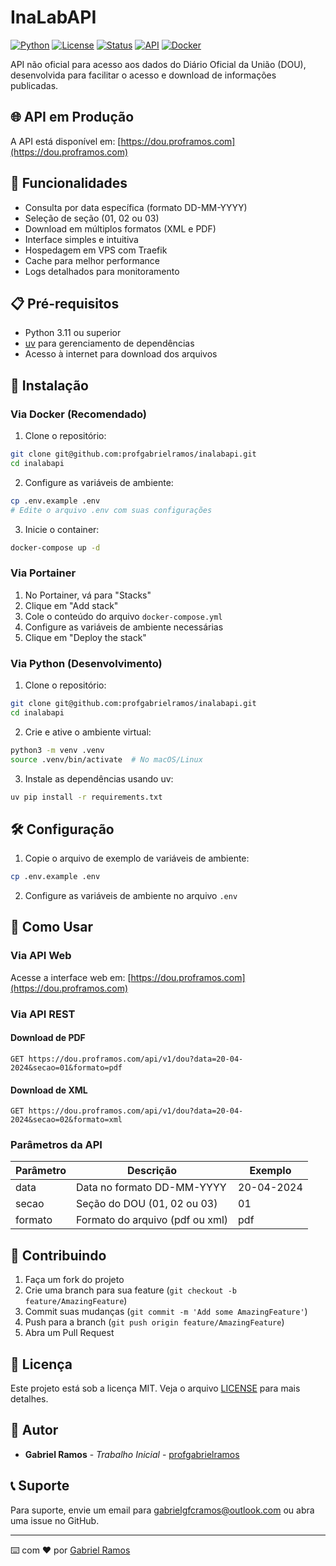 # InaLabAPI

[![Python](https://img.shields.io/badge/Python-3.11+-blue.svg)](https://www.python.org/downloads/)
[![License](https://img.shields.io/badge/License-MIT-green.svg)](LICENSE)
[![Status](https://img.shields.io/badge/Status-Em%20Desenvolvimento-yellow.svg)]()
[![API](https://img.shields.io/badge/API-dou.proframos.com-blue.svg)](https://dou.proframos.com)
[![Docker](https://img.shields.io/badge/Docker-Available-blue.svg)](https://hub.docker.com/r/profgabrielramos/inalabapi)

API não oficial para acesso aos dados do Diário Oficial da União (DOU), desenvolvida para facilitar o acesso e download de informações publicadas.

## 🌐 API em Produção

A API está disponível em: [https://dou.proframos.com](https://dou.proframos.com)

## 🚀 Funcionalidades

- Consulta por data específica (formato DD-MM-YYYY)
- Seleção de seção (01, 02 ou 03)
- Download em múltiplos formatos (XML e PDF)
- Interface simples e intuitiva
- Hospedagem em VPS com Traefik
- Cache para melhor performance
- Logs detalhados para monitoramento

## 📋 Pré-requisitos

- Python 3.11 ou superior
- [uv](https://github.com/astral-sh/uv) para gerenciamento de dependências
- Acesso à internet para download dos arquivos

## 🔧 Instalação

### Via Docker (Recomendado)

1. Clone o repositório:
```bash
git clone git@github.com:profgabrielramos/inalabapi.git
cd inalabapi
```

2. Configure as variáveis de ambiente:
```bash
cp .env.example .env
# Edite o arquivo .env com suas configurações
```

3. Inicie o container:
```bash
docker-compose up -d
```

### Via Portainer

1. No Portainer, vá para "Stacks"
2. Clique em "Add stack"
3. Cole o conteúdo do arquivo `docker-compose.yml`
4. Configure as variáveis de ambiente necessárias
5. Clique em "Deploy the stack"

### Via Python (Desenvolvimento)

1. Clone o repositório:
```bash
git clone git@github.com:profgabrielramos/inalabapi.git
cd inalabapi
```

2. Crie e ative o ambiente virtual:
```bash
python3 -m venv .venv
source .venv/bin/activate  # No macOS/Linux
```

3. Instale as dependências usando uv:
```bash
uv pip install -r requirements.txt
```

## 🛠️ Configuração

1. Copie o arquivo de exemplo de variáveis de ambiente:
```bash
cp .env.example .env
```

2. Configure as variáveis de ambiente no arquivo `.env`

## 🚀 Como Usar

### Via API Web

Acesse a interface web em: [https://dou.proframos.com](https://dou.proframos.com)

### Via API REST

#### Download de PDF
```
GET https://dou.proframos.com/api/v1/dou?data=20-04-2024&secao=01&formato=pdf
```

#### Download de XML
```
GET https://dou.proframos.com/api/v1/dou?data=20-04-2024&secao=02&formato=xml
```

### Parâmetros da API

| Parâmetro | Descrição | Exemplo |
|-----------|-----------|---------|
| data | Data no formato DD-MM-YYYY | 20-04-2024 |
| secao | Seção do DOU (01, 02 ou 03) | 01 |
| formato | Formato do arquivo (pdf ou xml) | pdf |

## 🤝 Contribuindo

1. Faça um fork do projeto
2. Crie uma branch para sua feature (`git checkout -b feature/AmazingFeature`)
3. Commit suas mudanças (`git commit -m 'Add some AmazingFeature'`)
4. Push para a branch (`git push origin feature/AmazingFeature`)
5. Abra um Pull Request

## 📄 Licença

Este projeto está sob a licença MIT. Veja o arquivo [LICENSE](LICENSE) para mais detalhes.

## 👥 Autor

- **Gabriel Ramos** - *Trabalho Inicial* - [profgabrielramos](https://github.com/profgabrielramos)

## 📞 Suporte

Para suporte, envie um email para [gabrielgfcramos@outlook.com](mailto:gabrielgfcramos@outlook.com) ou abra uma issue no GitHub.

---
⌨️ com ❤️ por [Gabriel Ramos](https://github.com/profgabrielramos)